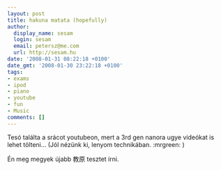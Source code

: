 ```yaml
---
layout: post
title: hakuna matata (hopefully)
author:
  display_name: sesam
  login: sesam
  email: petersz@me.com
  url: http://sesam.hu
date: '2008-01-31 08:22:18 +0100'
date_gmt: '2008-01-30 23:22:18 +0100'
tags:
- exams
- ipod
- piano
- youtube
- fun
- Music
comments: []
---
```


Tesó találta a srácot youtubeon, mert a 3rd gen nanora ugye videókat is lehet tölteni... (Jól nézünk ki, lenyom technikában. :mrgreen: )

Én meg megyek újabb 教原 tesztet írni.

